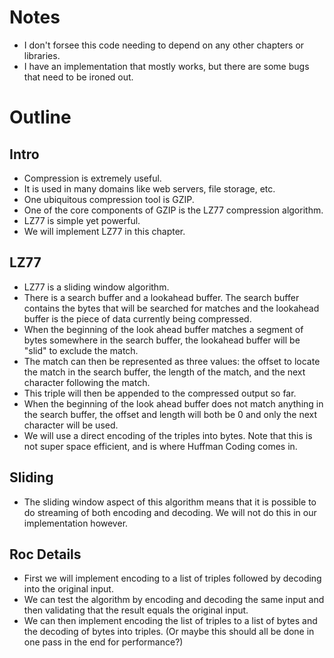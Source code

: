 ---
---

# Notes
- I don't forsee this code needing to depend on any other chapters or libraries.
- I have an implementation that mostly works, but there are some bugs that need to be ironed out.

# Outline
## Intro
- Compression is extremely useful.
- It is used in many domains like web servers, file storage, etc.
- One ubiquitous compression tool is GZIP.
- One of the core components of GZIP is the LZ77 compression algorithm.
- LZ77 is simple yet powerful.
- We will implement LZ77 in this chapter.

## LZ77
- LZ77 is a sliding window algorithm.
- There is a search buffer and a lookahead buffer. The search buffer contains the bytes that will be searched for matches and the lookahead buffer is the piece of data currently being compressed.
- When the beginning of the look ahead buffer matches a segment of bytes somewhere in the search buffer, the lookahead buffer will be "slid" to exclude the match.
- The match can then be represented as three values: the offset to locate the match in the search buffer, the length of the match, and the next character following the match.
- This triple will then be appended to the compressed output so far. 
- When the beginning of the look ahead buffer does not match anything in the search buffer, the offset and length will both be 0 and only the next character will be used.
- We will use a direct encoding of the triples into bytes. Note that this is not super space efficient, and is where Huffman Coding comes in.

## Sliding
- The sliding window aspect of this algorithm means that it is possible to do streaming of both encoding and decoding. We will not do this in our implementation however.

## Roc Details
- First we will implement encoding to a list of triples followed by decoding into the original input.
- We can test the algorithm by encoding and decoding the same input and then validating that the result equals the original input.
- We can then implement encoding the list of triples to a list of bytes and the decoding of bytes into triples. (Or maybe this should all be done in one pass in the end for performance?)
